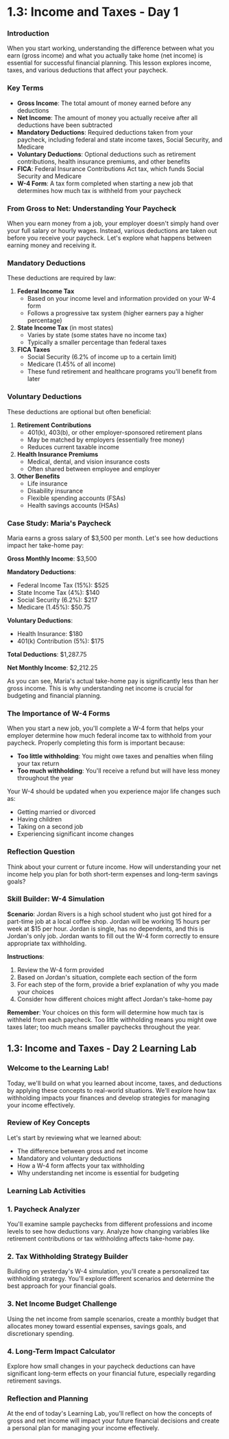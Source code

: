 # 1.3: Income and Taxes - Day 1

### Introduction

When you start working, understanding the difference between what you earn (gross income) and what you actually take home (net income) is essential for successful financial planning. This lesson explores income, taxes, and various deductions that affect your paycheck.

### Key Terms

- **Gross Income**: The total amount of money earned before any deductions
- **Net Income**: The amount of money you actually receive after all deductions have been subtracted
- **Mandatory Deductions**: Required deductions taken from your paycheck, including federal and state income taxes, Social Security, and Medicare
- **Voluntary Deductions**: Optional deductions such as retirement contributions, health insurance premiums, and other benefits
- **FICA**: Federal Insurance Contributions Act tax, which funds Social Security and Medicare
- **W-4 Form**: A tax form completed when starting a new job that determines how much tax is withheld from your paycheck

### From Gross to Net: Understanding Your Paycheck

When you earn money from a job, your employer doesn't simply hand over your full salary or hourly wages. Instead, various deductions are taken out before you receive your paycheck. Let's explore what happens between earning money and receiving it.

### Mandatory Deductions

These deductions are required by law:

1. **Federal Income Tax**
    - Based on your income level and information provided on your W-4 form
    - Follows a progressive tax system (higher earners pay a higher percentage)
2. **State Income Tax** (in most states)
    - Varies by state (some states have no income tax)
    - Typically a smaller percentage than federal taxes
3. **FICA Taxes**
    - Social Security (6.2% of income up to a certain limit)
    - Medicare (1.45% of all income)
    - These fund retirement and healthcare programs you'll benefit from later

### Voluntary Deductions

These deductions are optional but often beneficial:

1. **Retirement Contributions**
    - 401(k), 403(b), or other employer-sponsored retirement plans
    - May be matched by employers (essentially free money)
    - Reduces current taxable income
2. **Health Insurance Premiums**
    - Medical, dental, and vision insurance costs
    - Often shared between employee and employer
3. **Other Benefits**
    - Life insurance
    - Disability insurance
    - Flexible spending accounts (FSAs)
    - Health savings accounts (HSAs)

### Case Study: Maria's Paycheck

Maria earns a gross salary of $3,500 per month. Let's see how deductions impact her take-home pay:

**Gross Monthly Income**: $3,500

**Mandatory Deductions**:

- Federal Income Tax (15%): $525
- State Income Tax (4%): $140
- Social Security (6.2%): $217
- Medicare (1.45%): $50.75

**Voluntary Deductions**:

- Health Insurance: $180
- 401(k) Contribution (5%): $175

**Total Deductions**: $1,287.75

**Net Monthly Income**: $2,212.25

As you can see, Maria's actual take-home pay is significantly less than her gross income. This is why understanding net income is crucial for budgeting and financial planning.

### The Importance of W-4 Forms

When you start a new job, you'll complete a W-4 form that helps your employer determine how much federal income tax to withhold from your paycheck. Properly completing this form is important because:

- **Too little withholding**: You might owe taxes and penalties when filing your tax return
- **Too much withholding**: You'll receive a refund but will have less money throughout the year

Your W-4 should be updated when you experience major life changes such as:

- Getting married or divorced
- Having children
- Taking on a second job
- Experiencing significant income changes

### Reflection Question

Think about your current or future income. How will understanding your net income help you plan for both short-term expenses and long-term savings goals?

### Skill Builder: W-4 Simulation

**Scenario**: Jordan Rivers is a high school student who just got hired for a part-time job at a local coffee shop. Jordan will be working 15 hours per week at $15 per hour. Jordan is single, has no dependents, and this is Jordan's only job. Jordan wants to fill out the W-4 form correctly to ensure appropriate tax withholding.

**Instructions**:

1. Review the W-4 form provided
2. Based on Jordan's situation, complete each section of the form
3. For each step of the form, provide a brief explanation of why you made your choices
4. Consider how different choices might affect Jordan's take-home pay

**Remember**: Your choices on this form will determine how much tax is withheld from each paycheck. Too little withholding means you might owe taxes later; too much means smaller paychecks throughout the year.

## 1.3: Income and Taxes - Day 2 Learning Lab

### Welcome to the Learning Lab!

Today, we'll build on what you learned about income, taxes, and deductions by applying these concepts to real-world situations. We'll explore how tax withholding impacts your finances and develop strategies for managing your income effectively.

### Review of Key Concepts

Let's start by reviewing what we learned about:

- The difference between gross and net income
- Mandatory and voluntary deductions
- How a W-4 form affects your tax withholding
- Why understanding net income is essential for budgeting

### Learning Lab Activities

### 1. Paycheck Analyzer

You'll examine sample paychecks from different professions and income levels to see how deductions vary. Analyze how changing variables like retirement contributions or tax withholding affects take-home pay.

### 2. Tax Withholding Strategy Builder

Building on yesterday's W-4 simulation, you'll create a personalized tax withholding strategy. You'll explore different scenarios and determine the best approach for your financial goals.

### 3. Net Income Budget Challenge

Using the net income from sample scenarios, create a monthly budget that allocates money toward essential expenses, savings goals, and discretionary spending.

### 4. Long-Term Impact Calculator

Explore how small changes in your paycheck deductions can have significant long-term effects on your financial future, especially regarding retirement savings.

### Reflection and Planning

At the end of today's Learning Lab, you'll reflect on how the concepts of gross and net income will impact your future financial decisions and create a personal plan for managing your income effectively.

#